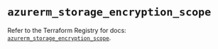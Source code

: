# `azurerm_storage_encryption_scope`

Refer to the Terraform Registry for docs: [`azurerm_storage_encryption_scope`](https://registry.terraform.io/providers/hashicorp/azurerm/4.3.0/docs/resources/storage_encryption_scope).
